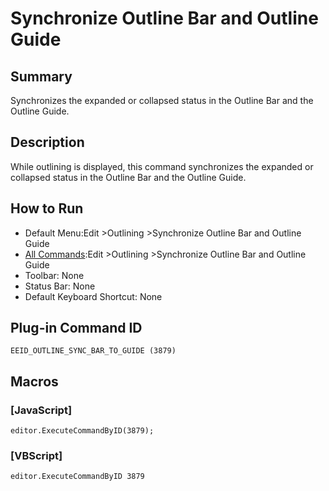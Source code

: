 # Synchronize Outline Bar and Outline Guide

## Summary

Synchronizes the expanded or collapsed status in the Outline Bar and the
Outline Guide.

## Description

While outlining is displayed, this command
synchronizes the expanded or collapsed status in the Outline Bar and the
Outline Guide.

## How to Run

- Default Menu:Edit \>Outlining \>Synchronize Outline Bar and Outline Guide
- [All Commands](../tools/all_commands):Edit \>Outlining \>Synchronize Outline Bar and Outline Guide
- Toolbar: None
- Status Bar: None
- Default Keyboard Shortcut: None

## Plug-in Command ID

```
EEID_OUTLINE_SYNC_BAR_TO_GUIDE (3879)```

## Macros

### \[JavaScript\]

```
editor.ExecuteCommandByID(3879);
```

### \[VBScript\]

```
editor.ExecuteCommandByID 3879
```
